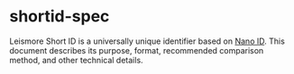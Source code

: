 # shortid-spec
Leismore Short ID is a universally unique identifier based on [Nano ID](https://github.com/ai/nanoid). This document describes its purpose, format, recommended comparison method, and other technical details.
